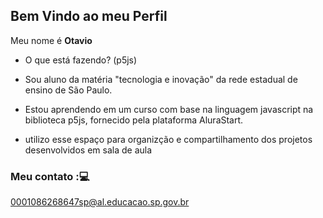 ## Bem Vindo ao meu Perfil

Meu nome é **Otavio**

* O que está fazendo? (p5js)

* Sou aluno da matéria "tecnologia e inovação" da rede estadual de ensino de São Paulo.
* Estou aprendendo em um curso com base na linguagem javascript na biblioteca p5js, fornecido pela plataforma AluraStart.
* utilizo esse espaço para organizção e compartilhamento dos projetos desenvolvidos em sala de aula

### Meu contato :💻

0001086268647sp@al.educacao.sp.gov.br
